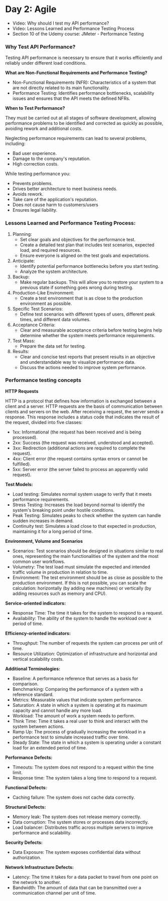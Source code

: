# Day 2: Agile

- Video: Why should I test my API performance?
- Video: Lessons Learned and Performance Testing Process
- Section 10 of the Udemy course: JMeter - Performance Testing

### **Why Test API Performance?**

Testing API performance is necessary to ensure that it works efficiently and reliably under different load conditions.

**What are Non-Functional Requirements and Performance Testing?**

- Non-Functional Requirements (NFR): Characteristics of a system that are not directly related to its main functionality.
- Performance Testing: Identifies performance bottlenecks, scalability issues and ensures that the API meets the defined NFRs.

**When to Test Performance?**

They must be carried out at all stages of software development, allowing performance problems to be identified and corrected as quickly as possible, avoiding rework and additional costs.

Neglecting performance requirements can lead to several problems, including:

- Bad user experience.
- Damage to the company's reputation.
- High correction costs.

While testing performance you:

- Prevents problems.
- Drives better architecture to meet business needs.
- Avoids rework.
- Take care of the application's reputation.
- Does not cause harm to customers/users
- Ensures legal liability.

### **Lessons Learned and Performance Testing Process:**

1. Planning:
    - Set clear goals and objectives for the performance test.
    - Create a detailed test plan that includes test scenarios, expected load, and required resources.
    - Ensure everyone is aligned on the test goals and expectations.
2. Anticipate:
    - Identify potential performance bottlenecks before you start testing.
    - Analyze the system architecture.
3. Backup:
    - Make regular backups. This will allow you to restore your system to a previous state if something goes wrong during testing.
4. Production-Like Environment:
    - Create a test environment that is as close to the production environment as possible.
5. Specific Test Scenarios:
    - Define test scenarios with different types of users, different peak times, and different data volumes.
6. Acceptance Criteria:
    - Clear and measurable acceptance criteria before testing begins help determine whether the system meets performance requirements.
7. Test Mass:
    - Prepare the data set for testing.
8. Results:
    - Clear and concise test reports that present results in an objective and understandable way to visualize performance data.
    - Discuss the actions needed to improve system performance.

### Performance testing concepts

**HTTP Requests**

HTTP is a protocol that defines how information is exchanged between a client and a server. HTTP requests are the basis of communication between clients and servers on the web. After receiving a request, the server sends a response. This response includes a status code that indicates the result of the request, divided into five classes:

- 1xx: Informational (the request has been received and is being processed).
- 2xx: Success (the request was received, understood and accepted).
- 3xx: Redirection (additional actions are required to complete the request).
- 4xx: Client error (the request contains syntax errors or cannot be fulfilled).
- 5xx: Server error (the server failed to process an apparently valid request).

**Test Models:**

- Load testing: Simulates normal system usage to verify that it meets performance requirements.
- Stress Testing: Increases the load beyond normal to identify the system's breaking point under hostile conditions.
- Peak Testing: Simulates peaks to check whether the system can handle sudden increases in demand.
- Continuity test: Simulates a load close to that expected in production, maintaining it for a long period of time.

**Environment, Volume and Scenarios**

- Scenarios: Test scenarios should be designed in situations similar to real ones, representing the main functionalities of the system and the most common user workflows.
- Volumetry: The test load must simulate the expected and intended traffic volume in production in relation to time.
- Environment: The test environment should be as close as possible to the production environment. If this is not possible, you can scale the calculation: horizontally (by adding new machines) or vertically (by adding resources such as memory and CPU).

**Service-oriented indicators:**

- Response Time: The time it takes for the system to respond to a request.
- Availability: The ability of the system to handle the workload over a period of time.

**Efficiency-oriented indicators:**

- Throughput: The number of requests the system can process per unit of time.
- Resource Utilization: Optimization of infrastructure and horizontal and vertical scalability costs.

**Additional Terminologies:**

- Baseline: A performance reference that serves as a basis for comparison.
- Benchmarking: Comparing the performance of a system with a reference standard.
- Metrics: Measurable values that indicate system performance.
- Saturation: A state in which a system is operating at its maximum capacity and cannot handle any more load.
- Workload: The amount of work a system needs to perform.
- Think Time: Time it takes a real user to think and interact with the system between actions.
- Ramp Up: The process of gradually increasing the workload in a performance test to simulate increased traffic over time.
- Steady State: The state in which a system is operating under a constant load for an extended period of time.

**Performance Defects:**

- Timeouts: The system does not respond to a request within the time limit.
- Response time: The system takes a long time to respond to a request.

**Functional Defects:**

- Caching failure: The system does not cache data correctly.

**Structural Defects:**

- Memory leak: The system does not release memory correctly.
- Data corruption: The system stores or processes data incorrectly.
- Load balancer: Distributes traffic across multiple servers to improve performance and scalability.

**Security Defects:**

- Data Exposure: The system exposes confidential data without authorization.

**Network Infrastructure Defects:**

- Latency: The time it takes for a data packet to travel from one point on the network to another.
- Bandwidth: The amount of data that can be transmitted over a communication channel per unit of time.
